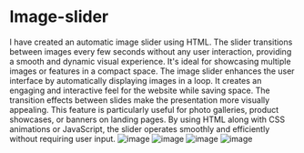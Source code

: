 # Image-slider
I have created an automatic image slider using HTML. The slider transitions between images every few seconds without any user interaction, providing a smooth and dynamic visual experience. It's ideal for showcasing multiple images or features in a compact space.
The image slider enhances the user interface by automatically displaying images in a loop. It creates an engaging and interactive feel for the website while saving space. The transition effects between slides make the presentation more visually appealing. This feature is particularly useful for photo galleries, product showcases, or banners on landing pages. By using HTML along with CSS animations or JavaScript, the slider operates smoothly and efficiently without requiring user input.
![image](https://github.com/user-attachments/assets/fd641751-b52d-424e-9086-44e26dddd3d0)
![image](https://github.com/user-attachments/assets/353f85ba-0fc3-4bb6-ba6b-218bfebcfbee)
![image](https://github.com/user-attachments/assets/491ff5e6-dc7f-4a6b-93a3-8bd23ce885cf)
![image](https://github.com/user-attachments/assets/ae6f462e-07b8-4dde-a5bd-4e3c627712ae)

